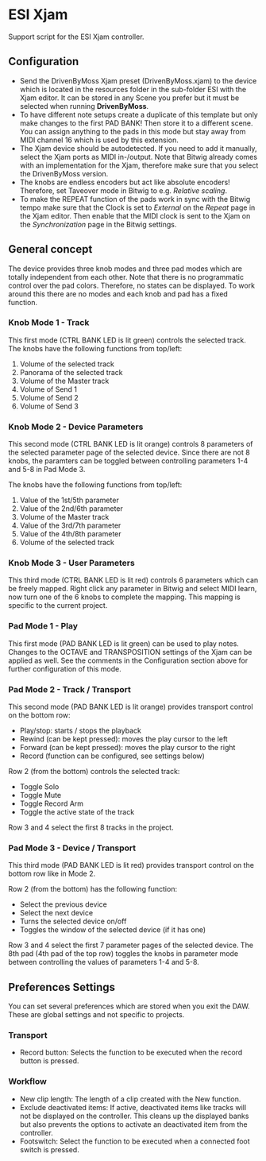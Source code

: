 # ESI Xjam

Support script for the ESI Xjam controller.

## Configuration

* Send the DrivenByMoss Xjam preset (DrivenByMoss.xjam) to the device which is located in the resources folder in the sub-folder ESI with the Xjam editor. It can be stored in any Scene you prefer but it must be selected when running **DrivenByMoss**.
* To have different note setups create a duplicate of this template but only make changes to the first PAD BANK! Then store it to a different scene. You can assign anything to the pads in this mode but stay away from MIDI channel 16 which is used by this extension.
* The Xjam device should be autodetected. If you need to add it manually, select the Xjam ports as MIDI in-/output. Note that Bitwig already comes with an implementation for the Xjam, therefore make sure that you select the DrivenByMoss version.
* The knobs are endless encoders but act like absolute encoders! Therefore, set Taveover mode in Bitwig to e.g. *Relative scaling*.
* To make the REPEAT function of the pads work in sync with the Bitwig tempo make sure that the Clock is set to *External* on the *Repeat* page in the Xjam editor. Then enable that the MIDI clock is sent to the Xjam on the *Synchronization* page in the Bitwig settings.

## General concept

The device provides three knob modes and three pad modes which are totally independent from each other. Note that there is no programmatic control over the pad colors. Therefore, no states can be displayed. To work around this there are no modes and each knob and pad has a fixed function.

### Knob Mode 1 - Track

This first mode (CTRL BANK LED is lit green) controls the selected track. The knobs have the following functions from top/left:

1. Volume of the selected track
2. Panorama of the selected track
3. Volume of the Master track
4. Volume of Send 1
5. Volume of Send 2
6. Volume of Send 3

### Knob Mode 2 - Device Parameters

This second mode (CTRL BANK LED is lit orange) controls 8 parameters of the selected parameter page of the selected device. Since there are not 8 knobs, the paramters can be toggled between controlling parameters 1-4 and 5-8 in Pad Mode 3.

The knobs have the following functions from top/left:

1. Value of the 1st/5th parameter
2. Value of the 2nd/6th parameter
3. Volume of the Master track
4. Value of the 3rd/7th parameter
5. Value of the 4th/8th parameter
6. Volume of the selected track

### Knob Mode 3 - User Parameters

This third mode (CTRL BANK LED is lit red) controls 6 parameters which can be freely mapped. Right click any parameter in Bitwig and select MIDI learn, now turn one of the 6 knobs to complete the mapping. This mapping is specific to the current project.

### Pad Mode 1 - Play

This first mode (PAD BANK LED is lit green) can be used to play notes. Changes to the OCTAVE and TRANSPOSITION settings of the Xjam can be applied as well. See the comments in the Configuration section above for further configuration of this mode.

### Pad Mode 2 - Track / Transport

This second mode (PAD BANK LED is lit orange) provides transport control on the bottom row:

* Play/stop: starts / stops the playback
* Rewind (can be kept pressed): moves the play cursor to the left
* Forward (can be kept pressed): moves the play cursor to the right
* Record (function can be configured, see settings below)

Row 2 (from the bottom) controls the selected track:

* Toggle Solo
* Toggle Mute
* Toggle Record Arm
* Toggle the active state of the track

Row 3 and 4 select the first 8 tracks in the project.

### Pad Mode 3 - Device / Transport

This third mode (PAD BANK LED is lit red) provides transport control on the bottom row like in Mode 2.

Row 2 (from the bottom) has the following function:

* Select the previous device
* Select the next device
* Turns the selected device on/off
* Toggles the window of the selected device (if it has one)

Row 3 and 4 select the first 7 parameter pages of the selected device. The 8th pad (4th pad of the top row) toggles the knobs in parameter mode between controlling the values of parameters 1-4 and 5-8.

## Preferences Settings

You can set several preferences which are stored when you exit the DAW. These are global settings and not specific to projects.

### Transport

* Record button: Selects the function to be executed when the record button is pressed.

### Workflow

* New clip length: The length of a clip created with the New function.
* Exclude deactivated items: If active, deactivated items like tracks will not be displayed on the controller. This cleans up the displayed banks but also prevents the options to activate an deactivated item from the controller.
* Footswitch: Select the function to be executed when a connected foot switch is pressed.

<div style="page-break-after: always; visibility: hidden"> 
\pagebreak 
</div>
